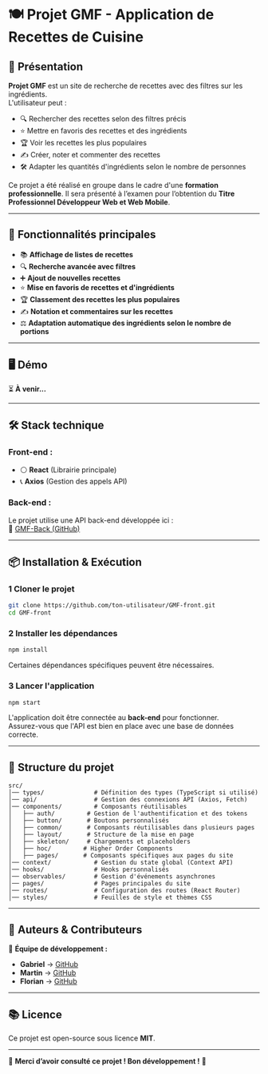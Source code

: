 # 🍽️ Projet GMF - Application de Recettes de Cuisine

## 📌 Présentation
**Projet GMF** est un site de recherche de recettes avec des filtres sur les ingrédients.  
L'utilisateur peut :
- 🔍 Rechercher des recettes selon des filtres précis
- ⭐ Mettre en favoris des recettes et des ingrédients
- 🏆 Voir les recettes les plus populaires
- ✍️ Créer, noter et commenter des recettes
- 🛠️ Adapter les quantités d'ingrédients selon le nombre de personnes  

Ce projet a été réalisé en groupe dans le cadre d'une **formation professionnelle**. Il sera présenté à l’examen pour l’obtention du **Titre Professionnel Développeur Web et Web Mobile**.  

---

## 🚀 Fonctionnalités principales
- 📚 **Affichage de listes de recettes**
- 🔍 **Recherche avancée avec filtres**
- ➕ **Ajout de nouvelles recettes**
- ⭐ **Mise en favoris de recettes et d'ingrédients**
- 🏆 **Classement des recettes les plus populaires**
- ✍️ **Notation et commentaires sur les recettes**
- ⚖️ **Adaptation automatique des ingrédients selon le nombre de portions**

---

## 🖥️ Démo  
⏳ **À venir...**

---

## 🛠️ Stack technique
### Front-end :
- ⚪ **React** (Librairie principale)
- 📞 **Axios** (Gestion des appels API)

### Back-end :
Le projet utilise une API back-end développée ici :  
🔗 [GMF-Back (GitHub)](https://github.com/IDK-JSP/GMF-back)  

---

## 📦 Installation & Exécution
### 1 Cloner le projet
```sh
git clone https://github.com/ton-utilisateur/GMF-front.git
cd GMF-front
```

### 2 Installer les dépendances
```sh
npm install
```
Certaines dépendances spécifiques peuvent être nécessaires.

### 3 Lancer l'application
```sh
npm start
```
L'application doit être connectée au **back-end** pour fonctionner.  
Assurez-vous que l'API est bien en place avec une base de données correcte.  

---

## 📂 Structure du projet
```
src/
│── types/              # Définition des types (TypeScript si utilisé)
│── api/                # Gestion des connexions API (Axios, Fetch)
│── components/         # Composants réutilisables
│   ├── auth/         # Gestion de l'authentification et des tokens
│   ├── button/       # Boutons personnalisés
│   ├── common/       # Composants réutilisables dans plusieurs pages
│   ├── layout/       # Structure de la mise en page
│   ├── skeleton/     # Chargements et placeholders
│   ├── hoc/         # Higher Order Components
│   ├── pages/       # Composants spécifiques aux pages du site
│── context/            # Gestion du state global (Context API)
│── hooks/              # Hooks personnalisés
│── observables/        # Gestion d'événements asynchrones
│── pages/              # Pages principales du site
│── routes/             # Configuration des routes (React Router)
│── styles/             # Feuilles de style et thèmes CSS
```

---

## 🤖 Auteurs & Contributeurs
🚀 **Équipe de développement :**
- **Gabriel** → [GitHub](https://github.com/gabrielloop/)
- **Martin** → [GitHub](https://github.com/IDK-JSP)
- **Florian** → [GitHub](https://github.com/Flo-Foui)

---

## 📚 Licence
Ce projet est open-source sous licence **MIT**.

---

🌟 **Merci d’avoir consulté ce projet ! Bon développement !** 🚀

